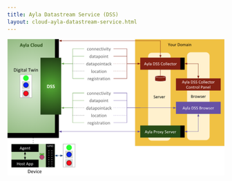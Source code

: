 ```yaml
---
title: Ayla Datastream Service (DSS)
layout: cloud-ayla-datastream-service.html
---
```


<div class="row hspace">
<div class="col-lg-10 col-md-11 col-sm-12">
<img class="img-fluid" src="dss.png">
</div>
</div>
